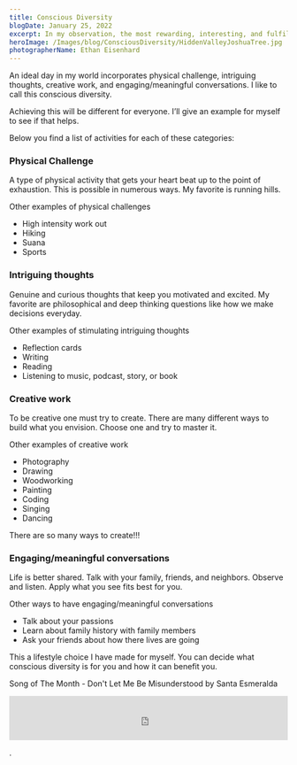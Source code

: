 ```yaml
---
title: Conscious Diversity
blogDate: January 25, 2022
excerpt: In my observation, the most rewarding, interesting, and fulfilling days are ones with a multitude of different activities and thoughts. 
heroImage: /Images/blog/ConsciousDiversity/HiddenValleyJoshuaTree.jpg
photographerName: Ethan Eisenhard
---
```


An ideal day in my world incorporates physical challenge, intriguing thoughts, creative work, and engaging/meaningful conversations. I like to call this conscious diversity. 

Achieving this will be different for everyone. I’ll give an example for myself to see if that helps. 

Below you find a list of activities for each of these categories: 

### Physical Challenge 
A type of physical activity that gets your heart beat up to the point of exhaustion. This is possible in numerous ways. My favorite is running hills. 

Other examples of physical challenges
* High intensity work out
* Hiking 
* Suana
* Sports

### Intriguing thoughts
Genuine and curious thoughts that keep you motivated and excited. My favorite are philosophical and deep thinking questions like how we make decisions everyday. 

Other examples of stimulating intriguing thoughts
* Reflection cards
* Writing 
* Reading 
* Listening to music, podcast, story, or book

### Creative work
To be creative one must try to create. There are many different ways to build what you envision. Choose one and try to master it. 

Other examples of creative work
* Photography
* Drawing
* Woodworking
* Painting 
* Coding 
* Singing 
* Dancing

There are so many ways to create!!!

### Engaging/meaningful conversations
Life is better shared. Talk with your family, friends, and neighbors. Observe and listen. Apply what you see fits best for you. 

Other ways to have engaging/meaningful conversations
* Talk about your passions 
* Learn about family history with family members
* Ask your friends about how there lives are going 

This a lifestyle choice I have made for myself. You can decide what conscious diversity is for you and how it can benefit you. 

Song of The Month - Don't Let Me Be Misunderstood by Santa Esmeralda

<iframe src="https://open.spotify.com/embed/track/6rhVKeUhQTGLIRmQOfc9Wo?utm_source=generator&theme=0" width="100%" height="80" frameBorder="0" allowfullscreen="" allow="autoplay; clipboard-write; encrypted-media; fullscreen; picture-in-picture"></iframe>








. 


